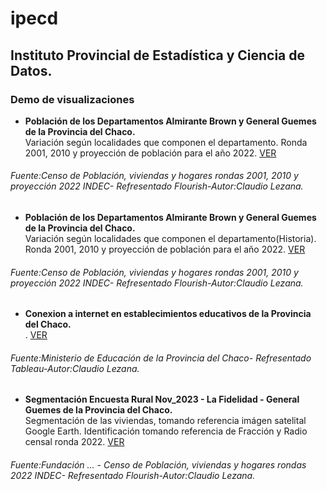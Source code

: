 # ipecd

## Instituto Provincial de Estadística y Ciencia de Datos.

<h3>Demo de visualizaciones</h3>

- **Población de los Departamentos Almirante Brown y General Guemes de la Provincia del Chaco.**   
Variación según localidades que componen el departamento. 
  Ronda 2001, 2010 y proyección de población para el año 2022. [VER](https://cdlezana.github.io/ipecd/Poblac_RM_FL.html)  
  
###### Fuente:Censo de Población, viviendas y hogares rondas 2001, 2010 y proyección 2022 INDEC- Refresentado Flourish-Autor:Claudio Lezana.


- **Población de los Departamentos Almirante Brown y General Guemes de la Provincia del Chaco.**   
Variación según localidades que componen el departamento(Historia). 
  Ronda 2001, 2010 y proyección de población para el año 2022. [VER](https://cdlezana.github.io/ipecd/Poblac_RM_FL_Hist.html)  
  
###### Fuente:Censo de Población, viviendas y hogares rondas 2001, 2010 y proyección 2022 INDEC- Refresentado Flourish-Autor:Claudio Lezana.


- **Conexion a internet en establecimientos educativos de la Provincia del Chaco.**   
. [VER](https://cdlezana.github.io/ipecd/Chaco_conex_esc.html)  
  
###### Fuente:Ministerio de Educación de la Provincia del Chaco- Refresentado Tableau-Autor:Claudio Lezana.


- **Segmentación Encuesta Rural Nov_2023 - La Fidelidad - General Guemes de la Provincia del Chaco.**   
Segmentación de las viviendas, tomando referencia imágen satelital Google Earth. 
Identificación tomando referencia de Fracción y Radio censal ronda 2022. [VER](https://cdlezana.github.io/ipecd/La_Fidelidad_seg.html)  
  
###### Fuente:Fundación ... - Censo de Población, viviendas y hogares rondas 2022 INDEC- Refresentado Flourish-Autor:Claudio Lezana.





